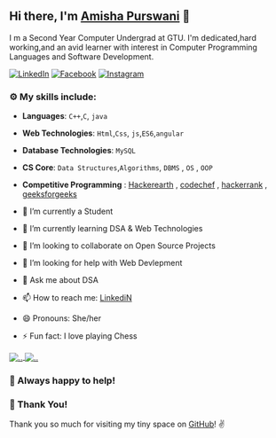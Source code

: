 ## Hi there, I'm **[Amisha Purswani](https://www.linkedin.com/in/amisha-purswani-4a09a1196/)** :wave:
I m a Second Year Computer Undergrad at GTU.
I'm dedicated,hard working,and an avid learner with interest in Computer Programming Languages and Software Development.

 [![LinkedIn](https://img.shields.io/static/v1.svg?label=LinkedIn&message=@AmishaPurswani&logo=linkedin&style=flat&color=blue)](https://www.linkedin.com/in/amisha-purswani-4a09a1196/)
 [![Facebook](https://img.shields.io/static/v1.svg?label=facebook&message=@AmishaPurswani&logo=facebook&style=flat&color=blue)](https://www.facebook.com/amisha.purswani.5/)
 [![Instagram](https://img.shields.io/static/v1.svg?label=Instagram&message=@AmishaPurswani&logo=Instagram&style=flat&color=blue)](https://www.instagram.com/purswaniamisha/)


### :gear: My skills include:

- **Languages**: `C++`,`C`, `java`

- **Web Technologies**: `Html`,`Css`, `js`,`ES6`,`angular`

- **Database Technologies**: `MySQL` 

- **CS Core**: `Data Structures`,`Algorithms`, `DBMS` , `OS` , `OOP`

- **Competitive Programming** : [Hackerearth](https://www.hackerearth.com/@ameeshapurswani) , [codechef](https://www.codechef.com/users/amisha_26) , [hackerrank](https://www.hackerrank.com/amisha_190180101) , [geeksforgeeks](https://auth.geeksforgeeks.org/user/ameeshapurswani/practice/)

- 🔭 I’m currently a Student
- 🌱 I’m currently learning DSA & Web Technologies
- 👯 I’m looking to collaborate on Open Source Projects
- 🤔 I’m looking for help with Web Devlepment
- 💬 Ask me about DSA
- 📫 How to reach me: [LinkediN](https://www.linkedin.com/in/amisha-purswani-4a09a1196/)
- 😄 Pronouns: She/her
- ⚡ Fun fact: I love playing Chess
    

<a href="https://github.com/Amisha-here/">
  <img align="center" src="https://github-readme-stats.vercel.app/api?username=amisha-here" alt=".." />
</a>
<a href="https://github.com/Amisha-here/">
  <img align="center" src="https://github-readme-stats.vercel.app/api/top-langs/?username=amisha-here&layout=compact" alt=".."  />
</a>

### :handshake: Always happy to help!


### :hugs: Thank You!
Thank you so much for visiting my tiny space on [GitHub](https://github.com/Amisha-here)! :v: 

